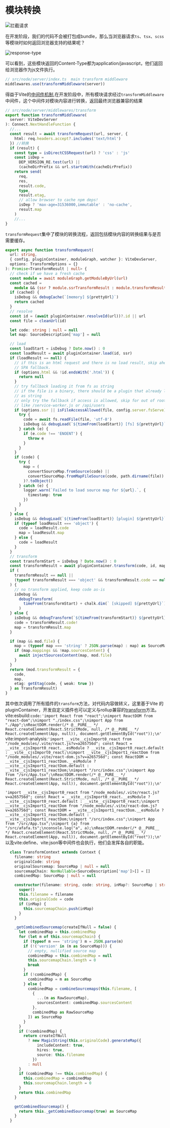 # 模块转换

![拦截请求](../.vuepress/public/requests.png)

在开发阶段，我们的代码不会被打包成bundle，那么当浏览器请求`ts`、`tsx`、`scss`等模块时如何返回浏览器支持的结果呢？

![response-type](../.vuepress/public/response-type.png)

可以看到，这些模块返回的Content-Type都为application/javascript，他们返回给浏览器作为js文件执行。

```ts
// src/node/server/index.ts  main transform middleware 
middlewares.use(transformMiddleware(server))
```

得益于Vite的[中间件机制](./middlewares.md),在开发阶段中，所有模块请求经过`transformMiddleware`中间件，这个中间件对模块内容进行转换，返回最终浏览器兼容的结果

```ts
// src/node/server/middlewares/transform
export function transformMiddleware(
  server: ViteDevServer
): Connect.NextHandleFunction {
  //...
  const result = await transformRequest(url, server, {
    html: req.headers.accept?.includes('text/html')
  }) //转换
  if (result) {
    const type = isDirectCSSRequest(url) ? 'css' : 'js'
    const isDep =
      DEP_VERSION_RE.test(url) ||
      (cacheDirPrefix && url.startsWith(cacheDirPrefix))
    return send(
      req,
      res,
      result.code,
      type,
      result.etag,
      // allow browser to cache npm deps!
      isDep ? 'max-age=31536000,immutable' : 'no-cache',
      result.map
    )
    //...
}
```

`transformRequest`集中了模块的转换流程，返回包括模块内容的转换结果与是否需要缓存。

```ts
export async function transformRequest(
  url: string,
  { config, pluginContainer, moduleGraph, watcher }: ViteDevServer,
  options: TransformOptions = {}
): Promise<TransformResult | null> {
  // check if we have a fresh cache
  const module = await moduleGraph.getModuleByUrl(url)
  const cached =
    module && (ssr ? module.ssrTransformResult : module.transformResult)
  if (cached) {
    isDebug && debugCache(`[memory] ${prettyUrl}`)
    return cached
  }
  // resolve
  const id = (await pluginContainer.resolveId(url))?.id || url
  const file = cleanUrl(id)

  let code: string | null = null
  let map: SourceDescription['map'] = null

  // load
  const loadStart = isDebug ? Date.now() : 0
  const loadResult = await pluginContainer.load(id, ssr)
  if (loadResult == null) {
    // if this is an html request and there is no load result, skip ahead to
    // SPA fallback.
    if (options.html && !id.endsWith('.html')) {
      return null
    }
    // try fallback loading it from fs as string
    // if the file is a binary, there should be a plugin that already loaded it
    // as string
    // only try the fallback if access is allowed, skip for out of root url
    // like /service-worker.js or /api/users
    if (options.ssr || isFileAccessAllowed(file, config.server.fsServe)) {
      try {
        code = await fs.readFile(file, 'utf-8')
        isDebug && debugLoad(`${timeFrom(loadStart)} [fs] ${prettyUrl}`)
      } catch (e) {
        if (e.code !== 'ENOENT') {
          throw e
        }
      }
    }
    if (code) {
      try {
        map = (
          convertSourceMap.fromSource(code) ||
          convertSourceMap.fromMapFileSource(code, path.dirname(file))
        )?.toObject()
      } catch (e) {
        logger.warn(`Failed to load source map for ${url}.`, {
          timestamp: true
        })
      }
    }
  } else {
    isDebug && debugLoad(`${timeFrom(loadStart)} [plugin] ${prettyUrl}`)
    if (typeof loadResult === 'object') {
      code = loadResult.code
      map = loadResult.map
    } else {
      code = loadResult
    }
  }
  // transform
  const transformStart = isDebug ? Date.now() : 0
  const transformResult = await pluginContainer.transform(code, id, map, ssr)
  if (
    transformResult == null ||
    (typeof transformResult === 'object' && transformResult.code == null)
  ) {
    // no transform applied, keep code as-is
    isDebug &&
      debugTransform(
        timeFrom(transformStart) + chalk.dim(` [skipped] ${prettyUrl}`)
      )
  } else {
    isDebug && debugTransform(`${timeFrom(transformStart)} ${prettyUrl}`)
    code = transformResult.code!
    map = transformResult.map
  }

  if (map && mod.file) {
    map = (typeof map === 'string' ? JSON.parse(map) : map) as SourceMap
    if (map.mappings && !map.sourcesContent) {
      await injectSourcesContent(map, mod.file)
    }
  }
  return (mod.transformResult = {
    code,
    map,
    etag: getEtag(code, { weak: true })
  } as TransformResult)
}
```




其中依次调用了所有插件的`transform`方法，对代码内容做转义，这里基于Vite 的 pluginContainer，开发自定义插件也可以定义与rollup兼容的[transform](https://rollupjs.org/guide/en/#transform)方法。
vite:esbuild:`code:'import React from "react";\nimport ReactDOM from "react-dom";\nimport "./index.css";\nimport App from "./App";\nReactDOM.render(/* @__PURE__ */ React.createElement(React.StrictMode, null, /* @__PURE__ */ React.createElement(App, null)), document.getElementById("root"));\n'`
vite:import-analysis:`'import __vite__cjsImport0_react from "/node_modules/.vite/react.js?v=a265756d"; const React = __vite__cjsImport0_react.__esModule ? __vite__cjsImport0_react.default : __vite__cjsImport0_react;\nimport __vite__cjsImport1_reactDom from "/node_modules/.vite/react-dom.js?v=a265756d"; const ReactDOM = __vite__cjsImport1_reactDom.__esModule ? __vite__cjsImport1_reactDom.default : __vite__cjsImport1_reactDom;\nimport "/src/index.css";\nimport App from "/src/App.tsx";\nReactDOM.render(/* @__PURE__ */ React.createElement(React.StrictMode, null, /* @__PURE__ */ React.createElement(App, null)), document.getElementById("root"));\n'`

`'import __vite__cjsImport0_react from "/node_modules/.vite/react.js?v=a265756d"; const React = __vite__cjsImport0_react.__esModule ? __vite__cjsImport0_react.default : __vite__cjsImport0_react;\nimport __vite__cjsImport1_reactDom from "/node_modules/.vite/react-dom.js?v=a265756d"; const ReactDOM = __vite__cjsImport1_reactDom.__esModule ? __vite__cjsImport1_reactDom.default : __vite__cjsImport1_reactDom;\nimport "/src/index.css";\nimport App from "/src/App.tsx";\nimport {a} from "/src/afafa.ts";\nconsole.log("a", a);\nReactDOM.render(/* @__PURE__ */ React.createElement(React.StrictMode, null, /* @__PURE__ */ React.createElement(App, null)), document.getElementById("root"));\n'`
以及vite:define、vite:json等中间件也会执行，他们会发挥各自的职能。

```ts
  class TransformContext extends Context {
    filename: string
    originalCode: string
    originalSourcemap: SourceMap | null = null
    sourcemapChain: NonNullable<SourceDescription['map']>[] = []
    combinedMap: SourceMap | null = null

    constructor(filename: string, code: string, inMap?: SourceMap | string) {
      super()
      this.filename = filename
      this.originalCode = code
      if (inMap) {
        this.sourcemapChain.push(inMap)
      }
    }

    _getCombinedSourcemap(createIfNull = false) {
      let combinedMap = this.combinedMap
      for (let m of this.sourcemapChain) {
        if (typeof m === 'string') m = JSON.parse(m)
        if (!('version' in (m as SourceMap))) {
          // empty, nullified source map
          combinedMap = this.combinedMap = null
          this.sourcemapChain.length = 0
          break
        }
        if (!combinedMap) {
          combinedMap = m as SourceMap
        } else {
          combinedMap = combineSourcemaps(this.filename, [
            {
              ...(m as RawSourceMap),
              sourcesContent: combinedMap.sourcesContent
            },
            combinedMap as RawSourceMap
          ]) as SourceMap
        }
      }
      if (!combinedMap) {
        return createIfNull
          ? new MagicString(this.originalCode).generateMap({
              includeContent: true,
              hires: true,
              source: this.filename
            })
          : null
      }
      if (combinedMap !== this.combinedMap) {
        this.combinedMap = combinedMap
        this.sourcemapChain.length = 0
      }
      return this.combinedMap
    }

    getCombinedSourcemap() {
      return this._getCombinedSourcemap(true) as SourceMap
    }
  }
```